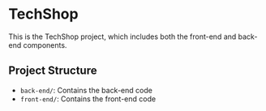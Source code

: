 # TechShop

This is the TechShop project, which includes both the front-end and back-end components.

## Project Structure

- `back-end/`: Contains the back-end code
- `front-end/`: Contains the front-end code


